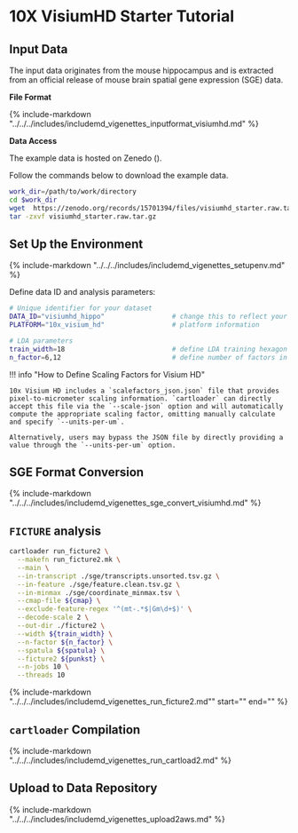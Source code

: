 # 10X VisiumHD Starter Tutorial

## Input Data

The input data originates from the mouse hippocampus and is extracted from an official release of mouse brain spatial gene expression (SGE) data.

**File Format**

{%
  include-markdown "../../../includes/includemd_vigenettes_inputformat_visiumhd.md"
%}


**Data Access**

The example data is hosted on Zenedo ().

Follow the commands below to download the example data.

```bash
work_dir=/path/to/work/directory
cd $work_dir
wget  https://zenodo.org/records/15701394/files/visiumhd_starter.raw.tar.gz 
tar -zxvf visiumhd_starter.raw.tar.gz  
```

## Set Up the Environment

{%
  include-markdown "../../../includes/includemd_vigenettes_setupenv.md"
%}

Define data ID and analysis parameters:

```bash
# Unique identifier for your dataset
DATA_ID="visiumhd_hippo"                 # change this to reflect your dataset name
PLATFORM="10x_visium_hd"                 # platform information

# LDA parameters
train_width=18                           # define LDA training hexagon width (comma-separated if multiple widths are applied)
n_factor=6,12                            # define number of factors in LDA training (comma-separated if multiple n-factor are applied)
```

!!! info "How to Define Scaling Factors for Visium HD"

    10x Visium HD includes a `scalefactors_json.json` file that provides pixel-to-micrometer scaling information. `cartloader` can directly accept this file via the `--scale-json` option and will automatically compute the appropriate scaling factor, omitting manually calculate and specify `--units-per-um`. 
    
    Alternatively, users may bypass the JSON file by directly providing a value through the `--units-per-um` option.


## SGE Format Conversion

{%
  include-markdown "../../../includes/includemd_vigenettes_sge_convert_visiumhd.md"
%}

## `FICTURE` analysis

<!-- !! Visium HD uses --decode-scale 2. So cannot use the md directly -->

```bash
cartloader run_ficture2 \
  --makefn run_ficture2.mk \
  --main \
  --in-transcript ./sge/transcripts.unsorted.tsv.gz \
  --in-feature ./sge/feature.clean.tsv.gz \
  --in-minmax ./sge/coordinate_minmax.tsv \
  --cmap-file ${cmap} \
  --exclude-feature-regex '^(mt-.*$|Gm\d+$)' \
  --decode-scale 2 \
  --out-dir ./ficture2 \
  --width ${train_width} \
  --n-factor ${n_factor} \
  --spatula ${spatula} \
  --ficture2 ${punkst} \
  --n-jobs 10 \
  --threads 10
```

{% include-markdown "../../../includes/includemd_vigenettes_run_ficture2.md"" start="<!--parameter-start-->" end="<!--parameter-end-->" %}


## `cartloader` Compilation

{%
  include-markdown "../../../includes/includemd_vigenettes_run_cartload2.md"
%}

## Upload to Data Repository
{%
  include-markdown "../../../includes/includemd_vigenettes_upload2aws.md"
%}